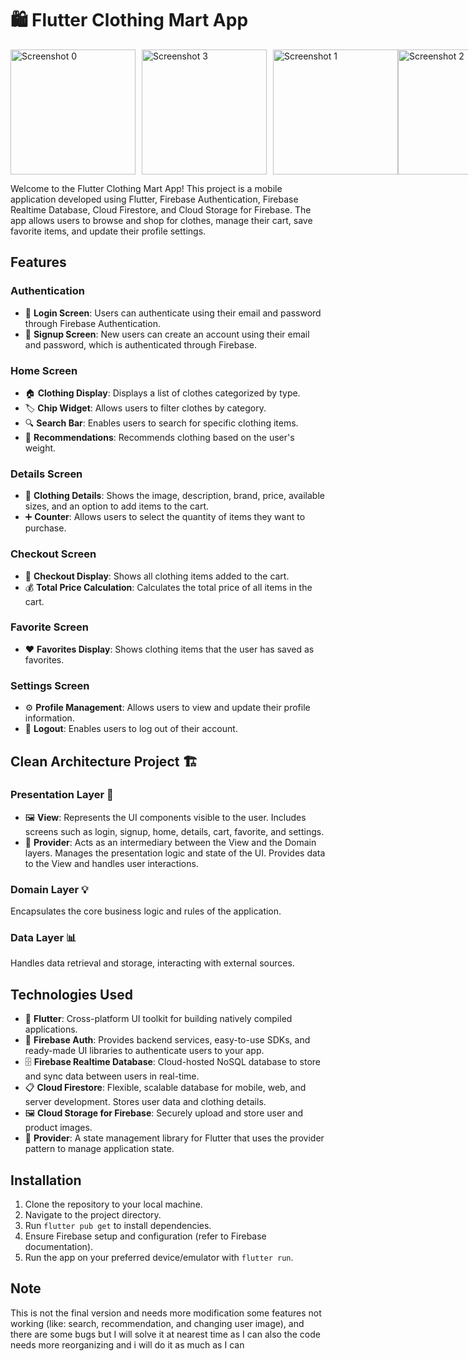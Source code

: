 # 🛍️ Flutter Clothing Mart App
<div style="display: flex; flex-direction: row;">
    <img src="https://github.com/YoussefAmrRagab/Clothing-Mart/assets/114784684/8c099eb0-c0b1-41f2-a511-2ede4b7ef519" alt="Screenshot 0" style="width: 200px; height: auto; margin-right: 10px;">
    <img src="https://github.com/YoussefAmrRagab/Clothing-Mart/assets/114784684/a13ecd0d-8ecb-4704-b260-c7fad62ffaad" alt="Screenshot 3" style="width: 200px; height: auto; margin-right: 10px;">
    <img src="https://github.com/YoussefAmrRagab/Clothing-Mart/assets/114784684/bffa1e9a-e04b-4017-a1c3-3f4a1fcaf4c4" alt="Screenshot 1" style="width: 200px; height: auto;">
    <img src="https://github.com/YoussefAmrRagab/Clothing-Mart/assets/114784684/372e911b-aec1-447c-8265-96c1466e5335" alt="Screenshot 2" style="width: 200px; height: auto; margin-right: 10px;">
</div>

Welcome to the Flutter Clothing Mart App! This project is a mobile application developed using Flutter, Firebase Authentication, Firebase Realtime Database, Cloud Firestore, and Cloud Storage for Firebase. The app allows users to browse and shop for clothes, manage their cart, save favorite items, and update their profile settings.

## Features

### Authentication

- 🔐 **Login Screen**: Users can authenticate using their email and password through Firebase Authentication.
- 📝 **Signup Screen**: New users can create an account using their email and password, which is authenticated through Firebase.

### Home Screen

- 🏠 **Clothing Display**: Displays a list of clothes categorized by type.
- 🏷️ **Chip Widget**: Allows users to filter clothes by category.
- 🔍 **Search Bar**: Enables users to search for specific clothing items.
- 🎉 **Recommendations**: Recommends clothing based on the user's weight.

### Details Screen

- 📄 **Clothing Details**: Shows the image, description, brand, price, available sizes, and an option to add items to the cart.
- ➕ **Counter**: Allows users to select the quantity of items they want to purchase.

### Checkout Screen

- 🛒 **Checkout Display**: Shows all clothing items added to the cart.
- 💰 **Total Price Calculation**: Calculates the total price of all items in the cart.

### Favorite Screen

- ❤️ **Favorites Display**: Shows clothing items that the user has saved as favorites.

### Settings Screen

- ⚙️ **Profile Management**: Allows users to view and update their profile information.
- 🚪 **Logout**: Enables users to log out of their account.

## Clean Architecture Project 🏗️

### Presentation Layer 🎨

- 🖼️ **View**: Represents the UI components visible to the user. Includes screens such as login, signup, home, details, cart, favorite, and settings.
- 🧠 **Provider**: Acts as an intermediary between the View and the Domain layers. Manages the presentation logic and state of the UI. Provides data to the View and handles user interactions.

### Domain Layer 💡
Encapsulates the core business logic and rules of the application.

### Data Layer 📊
Handles data retrieval and storage, interacting with external sources.

## Technologies Used

- 📱 **Flutter**: Cross-platform UI toolkit for building natively compiled applications.
- 🔑 **Firebase Auth**: Provides backend services, easy-to-use SDKs, and ready-made UI libraries to authenticate users to your app.
- 🗄️ **Firebase Realtime Database**: Cloud-hosted NoSQL database to store and sync data between users in real-time.
- 📋 **Cloud Firestore**: Flexible, scalable database for mobile, web, and server development. Stores user data and clothing details.
- 🖼️ **Cloud Storage for Firebase**: Securely upload and store user and product images.
- 🔄 **Provider**: A state management library for Flutter that uses the provider pattern to manage application state.

## Installation

1. Clone the repository to your local machine.
2. Navigate to the project directory.
3. Run `flutter pub get` to install dependencies.
4. Ensure Firebase setup and configuration (refer to Firebase documentation).
5. Run the app on your preferred device/emulator with `flutter run`.

## Note

This is not the final version and needs more modification some features not working (like: search, recommendation, and changing user image), and there are some bugs but I will solve it at nearest time as I can also the code needs more reorganizing and i will do it as much as I can
